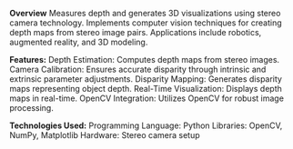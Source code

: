 **Overview**
Measures depth and generates 3D visualizations using stereo camera technology.
Implements computer vision techniques for creating depth maps from stereo image pairs.
Applications include robotics, augmented reality, and 3D modeling.

**Features:**
Depth Estimation: Computes depth maps from stereo images.
Camera Calibration: Ensures accurate disparity through intrinsic and extrinsic parameter adjustments.
Disparity Mapping: Generates disparity maps representing object depth.
Real-Time Visualization: Displays depth maps in real-time.
OpenCV Integration: Utilizes OpenCV for robust image processing.

**Technologies Used:**
Programming Language: Python
Libraries: OpenCV, NumPy, Matplotlib
Hardware: Stereo camera setup
